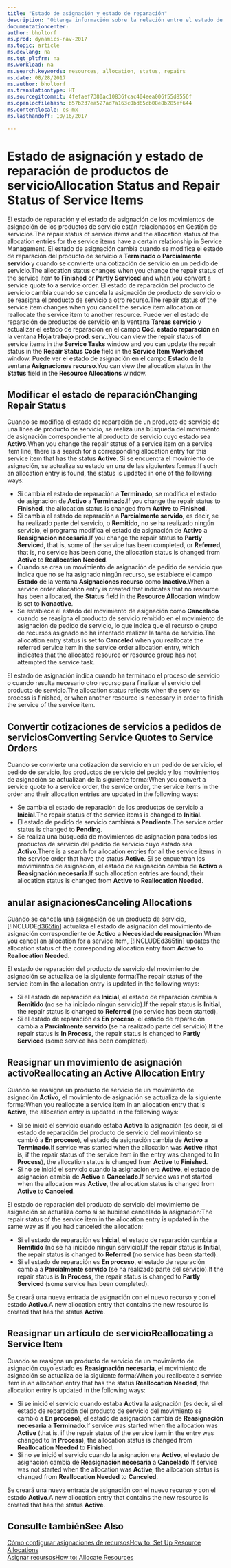 ```yaml
---
title: "Estado de asignación y estado de reparación"
description: "Obtenga información sobre la relación entre el estado de reparación de los elementos de servicio y el estado de asignación de las entradas de asignación."
documentationcenter: 
author: bholtorf
ms.prod: dynamics-nav-2017
ms.topic: article
ms.devlang: na
ms.tgt_pltfrm: na
ms.workload: na
ms.search.keywords: resources, allocation, status, repairs
ms.date: 08/28/2017
ms.author: bholtorf
ms.translationtype: HT
ms.sourcegitcommit: 4fefaef7380ac10836fcac404eea006f55d8556f
ms.openlocfilehash: b57b237ea527ad7a163c0bd65cb08e8b285ef644
ms.contentlocale: es-mx
ms.lasthandoff: 10/16/2017

---
```

# <a name="allocation-status-and-repair-status-of-service-items"></a><span data-ttu-id="90f25-103">Estado de asignación y estado de reparación de productos de servicio</span><span class="sxs-lookup"><span data-stu-id="90f25-103">Allocation Status and Repair Status of Service Items</span></span>
<span data-ttu-id="90f25-104">El estado de reparación y el estado de asignación de los movimientos de asignación de los productos de servicio están relacionados en Gestión de servicios.</span><span class="sxs-lookup"><span data-stu-id="90f25-104">The repair status of service items and the allocation status of the allocation entries for the service items have a certain relationship in Service Management.</span></span> <span data-ttu-id="90f25-105">El estado de asignación cambia cuando se modifica el estado de reparación del producto de servicio a **Terminado** o **Parcialmente servido** y cuando se convierte una cotización de servicio en un pedido de servicio.</span><span class="sxs-lookup"><span data-stu-id="90f25-105">The allocation status changes when you change the repair status of the service item to **Finished** or **Partly Serviced** and when you convert a service quote to a service order.</span></span> <span data-ttu-id="90f25-106">El estado de reparación del producto de servicio cambia cuando se cancela la asignación de producto de servicio o se reasigna el producto de servicio a otro recurso.</span><span class="sxs-lookup"><span data-stu-id="90f25-106">The repair status of the service item changes when you cancel the service item allocation or reallocate the service item to another resource.</span></span> <span data-ttu-id="90f25-107">Puede ver el estado de reparación de productos de servicio en la ventana **Tareas servicio** y actualizar el estado de reparación en el campo **Cód. estado reparación** en la ventana **Hoja trabajo prod. serv.**.</span><span class="sxs-lookup"><span data-stu-id="90f25-107">You can view the repair status of service items in the **Service Tasks** window and you can update the repair status in the **Repair Status Code** field in the **Service Item Worksheet** window.</span></span> <span data-ttu-id="90f25-108">Puede ver el estado de asignación en el campo **Estado** de la ventana **Asignaciones recurso**.</span><span class="sxs-lookup"><span data-stu-id="90f25-108">You can view the allocation status in the **Status** field in the **Resource Allocations** window.</span></span>  
  
## <a name="changing-repair-status"></a><span data-ttu-id="90f25-109">Modificar el estado de reparación</span><span class="sxs-lookup"><span data-stu-id="90f25-109">Changing Repair Status</span></span>  
<span data-ttu-id="90f25-110">Cuando se modifica el estado de reparación de un producto de servicio de una línea de producto de servicio, se realiza una búsqueda del movimiento de asignación correspondiente al producto de servicio cuyo estado sea **Activo**.</span><span class="sxs-lookup"><span data-stu-id="90f25-110">When you change the repair status of a service item on a service item line, there is a search for a corresponding allocation entry for this service item that has the status **Active**.</span></span> <span data-ttu-id="90f25-111">Si se encuentra el movimiento de asignación, se actualiza su estado en una de las siguientes formas:</span><span class="sxs-lookup"><span data-stu-id="90f25-111">If such an allocation entry is found, the status is updated in one of the following ways:</span></span>  
  
* <span data-ttu-id="90f25-112">Si cambia el estado de reparación a **Terminado**, se modifica el estado de asignación de **Activo** a **Terminado**.</span><span class="sxs-lookup"><span data-stu-id="90f25-112">If you change the repair status to **Finished**, the allocation status is changed from **Active** to **Finished**.</span></span>  
* <span data-ttu-id="90f25-113">Si cambia el estado de reparación a **Parcialmente servido**, es decir, se ha realizado parte del servicio, o **Remitido**, no se ha realizado ningún servicio, el programa modifica el estado de asignación de **Activo** a **Reasignación necesaria**.</span><span class="sxs-lookup"><span data-stu-id="90f25-113">If you change the repair status to **Partly Serviced**, that is, some of the service has been completed, or **Referred**, that is, no service has been done, the allocation status is changed from **Active** to **Reallocation Needed**.</span></span>  
* <span data-ttu-id="90f25-114">Cuando se crea un movimiento de asignación de pedido de servicio que indica que no se ha asignado ningún recurso, se establece el campo **Estado** de la ventana **Asignaciones recurso** como **Inactivo**.</span><span class="sxs-lookup"><span data-stu-id="90f25-114">When a service order allocation entry is created that indicates that no resource has been allocated, the **Status** field in the **Resource Allocation** window is set to **Nonactive**.</span></span>  
* <span data-ttu-id="90f25-115">Se establece el estado del movimiento de asignación como **Cancelado** cuando se reasigna el producto de servicio remitido en el movimiento de asignación de pedido de servicio, lo que indica que el recurso o grupo de recursos asignado no ha intentado realizar la tarea de servicio.</span><span class="sxs-lookup"><span data-stu-id="90f25-115">The allocation entry status is set to **Canceled** when you reallocate the referred service item in the service order allocation entry, which indicates that the allocated resource or resource group has not attempted the service task.</span></span>  
  
<span data-ttu-id="90f25-116">El estado de asignación indica cuando ha terminado el proceso de servicio o cuando resulta necesario otro recurso para finalizar el servicio del producto de servicio.</span><span class="sxs-lookup"><span data-stu-id="90f25-116">The allocation status reflects when the service process is finished, or when another resource is necessary in order to finish the service of the service item.</span></span>  
  
## <a name="converting-service-quotes-to-service-orders"></a><span data-ttu-id="90f25-117">Convertir cotizaciones de servicios a pedidos de servicios</span><span class="sxs-lookup"><span data-stu-id="90f25-117">Converting Service Quotes to Service Orders</span></span>  
<span data-ttu-id="90f25-118">Cuando se convierte una cotización de servicio en un pedido de servicio, el pedido de servicio, los productos de servicio del pedido y los movimientos de asignación se actualizan de la siguiente forma:</span><span class="sxs-lookup"><span data-stu-id="90f25-118">When you convert a service quote to a service order, the service order, the service items in the order and their allocation entries are updated in the following ways:</span></span>  
  
* <span data-ttu-id="90f25-119">Se cambia el estado de reparación de los productos de servicio a **Inicial**.</span><span class="sxs-lookup"><span data-stu-id="90f25-119">The repair status of the service items is changed to **Initial**.</span></span>  
* <span data-ttu-id="90f25-120">El estado de pedido de servicio cambiará a **Pendiente**.</span><span class="sxs-lookup"><span data-stu-id="90f25-120">The service order status is changed to **Pending**.</span></span>  
* <span data-ttu-id="90f25-121">Se realiza una búsqueda de movimientos de asignación para todos los productos de servicio del pedido de servicio cuyo estado sea **Activo**.</span><span class="sxs-lookup"><span data-stu-id="90f25-121">There is a search for allocation entries for all the service items in the service order that have the status **Active**.</span></span> <span data-ttu-id="90f25-122">Si se encuentran los movimientos de asignación, el estado de asignación cambia de **Activo** a **Reasignación necesaria**.</span><span class="sxs-lookup"><span data-stu-id="90f25-122">If such allocation entries are found, their allocation status is changed from **Active** to **Reallocation Needed**.</span></span>  
  
## <a name="canceling-allocations"></a><span data-ttu-id="90f25-123">anular asignaciones</span><span class="sxs-lookup"><span data-stu-id="90f25-123">Canceling Allocations</span></span>  
<span data-ttu-id="90f25-124">Cuando se cancela una asignación de un producto de servicio, [!INCLUDE[d365fin](includes/d365fin_md.md)] actualiza el estado de asignación del movimiento de asignación correspondiente de **Activo** a **Necesidad de reasignación**.</span><span class="sxs-lookup"><span data-stu-id="90f25-124">When you cancel an allocation for a service item, [!INCLUDE[d365fin](includes/d365fin_md.md)] updates the allocation status of the corresponding allocation entry from **Active** to **Reallocation Needed**.</span></span>

<span data-ttu-id="90f25-125">El estado de reparación del producto de servicio del movimiento de asignación se actualiza de la siguiente forma:</span><span class="sxs-lookup"><span data-stu-id="90f25-125">The repair status of the service item in the allocation entry is updated in the following ways:</span></span>  
  
* <span data-ttu-id="90f25-126">Si el estado de reparación es **Inicial**, el estado de reparación cambia a **Remitido** (no se ha iniciado ningún servicio).</span><span class="sxs-lookup"><span data-stu-id="90f25-126">If the repair status is **Initial**, the repair status is changed to **Referred** (no service has been started).</span></span>  
* <span data-ttu-id="90f25-127">Si el estado de reparación es **En proceso**, el estado de reparación cambia a **Parcialmente servido** (se ha realizado parte del servicio).</span><span class="sxs-lookup"><span data-stu-id="90f25-127">If the repair status is **In Process**, the repair status is changed to **Partly Serviced** (some service has been completed).</span></span>  
  
## <a name="reallocating-an-active-allocation-entry"></a><span data-ttu-id="90f25-128">Reasignar un movimiento de asignación activo</span><span class="sxs-lookup"><span data-stu-id="90f25-128">Reallocating an Active Allocation Entry</span></span>  
<span data-ttu-id="90f25-129">Cuando se reasigna un producto de servicio de un movimiento de asignación **Activo**, el movimiento de asignación se actualiza de la siguiente forma:</span><span class="sxs-lookup"><span data-stu-id="90f25-129">When you reallocate a service item in an allocation entry that is **Active**, the allocation entry is updated in the following ways:</span></span>  
  
* <span data-ttu-id="90f25-130">Si se inició el servicio cuando estaba **Activa** la asignación (es decir, si el estado de reparación del producto de servicio del movimiento se cambió a **En proceso**), el estado de asignación cambia de **Activo** a **Terminado**.</span><span class="sxs-lookup"><span data-stu-id="90f25-130">If service was started when the allocation was **Active** (that is, if the repair status of the service item in the entry was changed to **In Process**), the allocation status is changed from **Active** to **Finished**.</span></span>  
* <span data-ttu-id="90f25-131">Si no se inició el servicio cuando la asignación era **Activo**, el estado de asignación cambia de **Activo** a **Cancelado**.</span><span class="sxs-lookup"><span data-stu-id="90f25-131">If service was not started when the allocation was **Active**, the allocation status is changed from **Active** to **Canceled**.</span></span>  
  
<span data-ttu-id="90f25-132">El estado de reparación del producto de servicio del movimiento de asignación se actualiza como si se hubiese cancelado la asignación:</span><span class="sxs-lookup"><span data-stu-id="90f25-132">The repair status of the service item in the allocation entry is updated in the same way as if you had canceled the allocation:</span></span>  
  
* <span data-ttu-id="90f25-133">Si el estado de reparación es **Inicial**, el estado de reparación cambia a **Remitido** (no se ha iniciado ningún servicio).</span><span class="sxs-lookup"><span data-stu-id="90f25-133">If the repair status is **Initial**, the repair status is changed to **Referred** (no service has been started).</span></span>  
* <span data-ttu-id="90f25-134">Si el estado de reparación es **En proceso**, el estado de reparación cambia a **Parcialmente servido** (se ha realizado parte del servicio).</span><span class="sxs-lookup"><span data-stu-id="90f25-134">If the repair status is **In Process**, the repair status is changed to **Partly Serviced** (some service has been completed).</span></span>  
  
<span data-ttu-id="90f25-135">Se creará una nueva entrada de asignación con el nuevo recurso y con el estado **Activo**.</span><span class="sxs-lookup"><span data-stu-id="90f25-135">A new allocation entry that contains the new resource is created that has the status **Active**.</span></span>  
  
## <a name="reallocating-a-service-item"></a><span data-ttu-id="90f25-136">Reasignar un artículo de servicio</span><span class="sxs-lookup"><span data-stu-id="90f25-136">Reallocating a Service Item</span></span>  
<span data-ttu-id="90f25-137">Cuando se reasigna un producto de servicio de un movimiento de asignación cuyo estado es **Reasignación necesaria**, el movimiento de asignación se actualiza de la siguiente forma:</span><span class="sxs-lookup"><span data-stu-id="90f25-137">When you reallocate a service item in an allocation entry that has the status **Reallocation Needed**, the allocation entry is updated in the following ways:</span></span>  
  
* <span data-ttu-id="90f25-138">Si se inició el servicio cuando estaba **Activa** la asignación (es decir, si el estado de reparación del producto de servicio del movimiento se cambió a **En proceso**), el estado de asignación cambia de **Reasignación necesaria** a **Terminado**.</span><span class="sxs-lookup"><span data-stu-id="90f25-138">If service was started when the allocation was **Active** (that is, if the repair status of the service item in the entry was changed to **In Process**), the allocation status is changed from **Reallocation Needed** to **Finished**.</span></span>  
* <span data-ttu-id="90f25-139">Si no se inició el servicio cuando la asignación era **Activo**, el estado de asignación cambia de **Reasignación necesaria** a **Cancelado**.</span><span class="sxs-lookup"><span data-stu-id="90f25-139">If service was not started when the allocation was **Active**, the allocation status is changed from **Reallocation Needed** to **Canceled**.</span></span>  
  
<span data-ttu-id="90f25-140">Se creará una nueva entrada de asignación con el nuevo recurso y con el estado **Activo**.</span><span class="sxs-lookup"><span data-stu-id="90f25-140">A new allocation entry that contains the new resource is created that has the status **Active**.</span></span>  
  
## <a name="see-also"></a><span data-ttu-id="90f25-141">Consulte también</span><span class="sxs-lookup"><span data-stu-id="90f25-141">See Also</span></span>  
[<span data-ttu-id="90f25-142">Cómo configurar asignaciones de recursos</span><span class="sxs-lookup"><span data-stu-id="90f25-142">How to: Set Up Resource Allocations</span></span>](service-how-setup-resource-allocation.md)  
[<span data-ttu-id="90f25-143">Asignar recursos</span><span class="sxs-lookup"><span data-stu-id="90f25-143">How to: Allocate Resources</span></span>](service-how-to-allocate-resources.md)  


